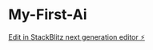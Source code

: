 # My-First-Ai

[Edit in StackBlitz next generation editor ⚡️](https://stackblitz.com/~/github.com/bcrhbrhcdb/My-First-Ai)